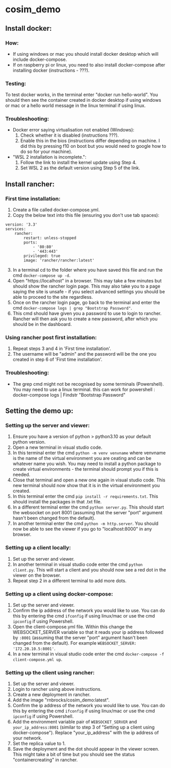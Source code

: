 # cosim_demo
## Install docker:
### How:
- If using windows or mac you should install docker desktop which will include docker-compose.
- If on raspberry pi or linux, you need to also install docker-compose after installing docker (instructions - ???).
	
### Testing:
To test docker works, in the terminal enter "docker run hello-world". You should then see the container created in docker desktop if using windows or mac or a hello world message in the linux terminal if using linux.
	
### Troubleshooting:
- Docker error saying virtualisation not enabled (Windows):
    1. Check whether it is disabled (instructions ???).
    2. Enable this in the bios (instructions differ depending on machine. I did this by pressing f10 on boot but you would need to google how to do so for your machine).
- "WSL 2 installation is incomplete.":
    1. Follow the link to install the kernel update using Step 4.
    2. Set WSL 2 as the default version using Step 5 of the link.


## Install rancher:
### First time installation:
1. Create a file called docker-compose.yml.
2. Copy the below text into this file (ensuring you don't use tab spaces):
```
version: '3.3'
services:
	rancher:
		restart: unless-stopped
		ports:
			- '80:80'
			- '443:443'
		privileged: true
		image: 'rancher/rancher:latest'
```
3. In a terminal cd to the folder where you have saved this file and run the cmd `docker-compose up -d`.
4. Open "https://localhost" in a browser. This may take a few minutes but should show the rancher login page. This may also take you to a page saying the site is unsafe - if you select advanced settings you should be able to proceed to the site regardless.
5. Once on the rancher login page, go back to the terminal and enter the cmd `docker-compose logs | grep "Bootstrap Password"`.
6. This cmd should have given you a password to use to login to rancher. Rancher will then ask you to create a new password, after which you should be in the dashboard.
		
### Using rancher post first installation:
1. Repeat steps 3 and 4 in 'First time installation'.
2. The username will be "admin" and the password will be the one you created in step 6 of 'First time installation'.
	
### Troubleshooting:
- The grep cmd might not be recognised by some terminals (Powershell). You may need to use a linux terminal. this can work for powershell : docker-compose logs | Findstr "Bootstrap Password"
	
## Setting the demo up:
### Setting up the server and viewer:
1. Ensure you have a version of python > python3.10 as your default python version.
2. Open a new terminal in visual studio code.
3. In this terminal enter the cmd `python -m venv venvname` where venvname is the name of the virtual environment you are ceating and can be whatever name you wish. You may need to install a python package to create virtual environments - the terminal should prompt you if this is needed.
4. Close that terminal and open a new one again in visual studio code. This new terminal should now show that it is in the virtual environment you created.
5. In this terminal enter the cmd `pip install -r requirements.txt`. This should install the packages in that .txt file.
6. In a different terminal enter the cmd `python server.py`. This should start the websocket on port 8001 (assuming that the server "port" argument hasn't been changed from the default).
7. In another terminal enter the cmd `python -m http.server`. You should now be able to see the viewer if you go to "localhost:8000" in any browser.
	
### Setting up a client locally:
1. Set up the server and viewer.
2. In another terminal in visual studio code enter the cmd `python client.py`. This will start a client and you should now see a red dot in the viewer on the browser.
3. Repeat step 2 in a different terminal to add more dots.
		
### Setting up a client using docker-compose:
1. Set up the server and viewer.
2. Confirm the ip address of the network you would like to use. You can do this by entering the cmd `ifconfig` if using linux/mac or use the cmd `ipconfig` if using Powershell.
3. Open the client-compose.yml file. Within this change the WEBSOCKET_SERVER variable so that it reads your ip address followed by `:8001` (assuming that the server "port" argument hasn't been changed from the default). For example `WEBSOCKET_SERVER: '172.20.10.5:8001'`.
4. In a new terminal in visual studio code enter the cmd `docker-compose -f client-compose.yml up`.

### Setting up the client using rancher:
1. Set up the server and viewer.
2. Login to rancher using above instructions.
3. Create a new deployment in rancher.
4. Add the image "rnbrocks/cosim_demo:latest".
5. Confirm the ip address of the network you would like to use. You can do this by entering the cmd `ifconfig` if using linux/mac or use the cmd `ipconfig` if using Powershell.
6. Add the environment variable pair of `WEBSOCKET_SERVER` and `your_ip_address:8001` (similar to step 3 of "Setting up a client using docker-compose"). Replace "your_ip_address" with the ip address of your network.
7. Set the replica value to 1.
8. Save the deployment and the dot should appear in the viewer screen. This might take a bit of time but you should see the status "containercreating" in rancher.
